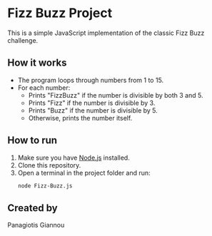 # Fizz Buzz Project

This is a simple JavaScript implementation of the classic Fizz Buzz challenge.

## How it works

- The program loops through numbers from 1 to 15.
- For each number:
  - Prints "FizzBuzz" if the number is divisible by both 3 and 5.
  - Prints "Fizz" if the number is divisible by 3.
  - Prints "Buzz" if the number is divisible by 5.
  - Otherwise, prints the number itself.

## How to run

1. Make sure you have [Node.js](https://nodejs.org/) installed.
2. Clone this repository.
3. Open a terminal in the project folder and run:
   ```sh
   node Fizz-Buzz.js
   ```

## Created by

Panagiotis Giannou

